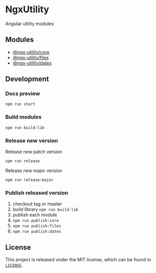# NgxUtility

Angular utility modules

## Modules

- [@ngx-utility/core](projects/core)
- [@ngx-utility/files](projects/files)
- [@ngx-utility/dates](projects/dates)

## Development

### Docs preview

```shell script
npm run start
``` 

### Build modules

```shell script
npm run build:lib
``` 

### Release new version

Release new patch version

```shell script
npm run release
```

Release new major version

```shell script
npm run release:major
```

### Publish released version

1. checkout tag or master
2. build library `npm run build:lib`
3. publish each module
  1. `npm run publish:core`
  2. `npm run publish:files`
  3. `npm run publish:dates`

## License

This project is released under the MIT license, which can be found in [`LICENSE`](LICENSE).
